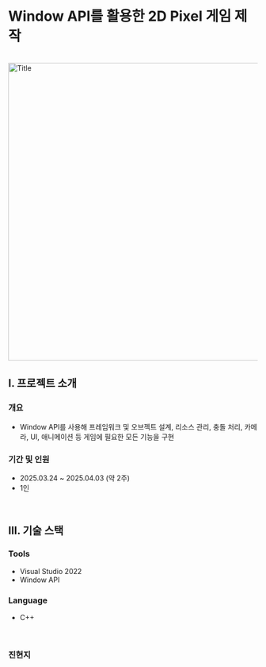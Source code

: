 # Window API를 활용한 2D Pixel 게임 제작

</br>

<img src="./docs/Title.png" alt="Title" width="600px">

</br>

## Ⅰ. 프로젝트 소개

### 개요

- Window API를 사용해 프레임워크 및 오브젝트 설계, 리소스 관리, 충돌 처리, 카메라, UI, 애니메이션 등 게임에 필요한 모든 기능을 구현

### 기간 및 인원

- 2025.03.24 ~ 2025.04.03 (약 2주)
- 1인

<br>

## Ⅲ. 기술 스택

### Tools

- Visual Studio 2022
- Window API

### Language

- C++

<br/>


### 진현지
